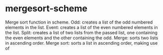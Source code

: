 # mergesort-scheme
Merge sort function in scheme.
 Odd: creates a list of the odd numbered elements in the list.
 Event: creates a list of the even numbered elements in the list.
 Split: creates a list of two lists from the passed list, one containing the even elements and the other containing the odd.
 Merge: sorts two lists in ascending order.
 Merge sort: sorts a list in ascending order, making use of 
